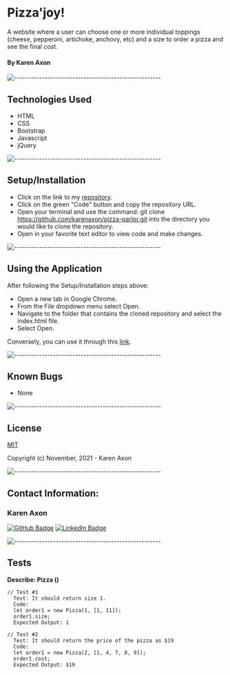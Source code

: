 # Pizza'joy!
A website where a user can choose one or more individual toppings (cheese, pepperoni, artichoke, anchovy, etc) and a size to order a pizza and see the final cost.

#### By Karen Axon

![-----------------------------------------------------](https://raw.githubusercontent.com/andreasbm/readme/master/assets/lines/aqua.png)

## Technologies Used
* HTML
* CSS
* Bootstrap
* Javascript
* jQuery

![-----------------------------------------------------](https://raw.githubusercontent.com/andreasbm/readme/master/assets/lines/aqua.png)

## Setup/Installation 
* Click on the link to my [repository](https://github.com/karenaxon/pizza-parlor.git).
* Click on the green "Code" button and copy the repository URL.
* Open your terminal and use the command: git clone https://github.com/karenaxon/pizza-parlor.git into the directory you would like to clone the repository.
* Open in your favorite text editor to view code and make changes.
  
![-----------------------------------------------------](https://raw.githubusercontent.com/andreasbm/readme/master/assets/lines/aqua.png)

## Using the Application
After following the Setup/Installation steps above: 
  * Open a new tab in Google Chrome.
  * From the File dropdown menu select Open.
  * Navigate to the folder that contains the cloned repository and select the index.html file. 
  * Select Open.
  
Conversely, you can use it through this [link](https://karenaxon.github.io/pizza-parlor/).

![-----------------------------------------------------](https://raw.githubusercontent.com/andreasbm/readme/master/assets/lines/aqua.png)

## Known Bugs
* None

![-----------------------------------------------------](https://raw.githubusercontent.com/andreasbm/readme/master/assets/lines/aqua.png)

## License

[MIT](https://choosealicense.com/licenses/mit/)

Copyright (c) November, 2021 - Karen Axon

![-----------------------------------------------------](https://raw.githubusercontent.com/andreasbm/readme/master/assets/lines/aqua.png)


## Contact Information:

<h3>Karen Axon</h3>

[![GitHub Badge](https://img.shields.io/badge/GitHub-100000?style=for-the-badge&logo=github&logoColor=white)](https://github.com/karenaxon)
[![LinkedIn Badge](https://img.shields.io/badge/LinkedIn-0077B5?style=for-the-badge&logo=linkedin&logoColor=white)](https://www.linkedin.com/in/kaxon)

![-----------------------------------------------------](https://raw.githubusercontent.com/andreasbm/readme/master/assets/lines/aqua.png)


## Tests

**Describe: Pizza ()**

```
// Test #1
  Test: It should return size 1.
  Code: 
  let order1 = new Pizza(1, [1, 11]);
  order1.size;
  Expected Output: 1

// Test #2
  Test: It should return the price of the pizza as $19
  Code: 
  let order1 = new Pizza(2, [1, 4, 7, 8, 9]);
  order1.cost;
  Expected Output: $19
```
